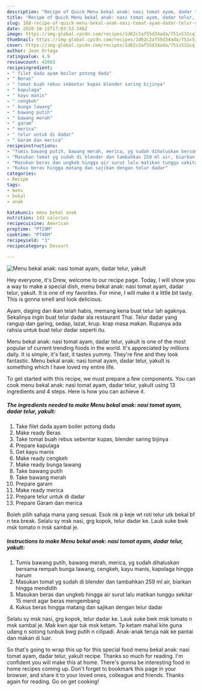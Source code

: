 ```yaml
---
description: "Recipe of Quick Menu bekal anak: nasi tomat ayam, dadar telur, yakult"
title: "Recipe of Quick Menu bekal anak: nasi tomat ayam, dadar telur, yakult"
slug: 168-recipe-of-quick-menu-bekal-anak-nasi-tomat-ayam-dadar-telur-yakult
date: 2020-10-15T17:03:53.546Z
image: https://img-global.cpcdn.com/recipes/1d62c2af55d34ada/751x532cq70/menu-bekal-anak-nasi-tomat-ayam-dadar-telur-yakult-foto-resep-utama.jpg
thumbnail: https://img-global.cpcdn.com/recipes/1d62c2af55d34ada/751x532cq70/menu-bekal-anak-nasi-tomat-ayam-dadar-telur-yakult-foto-resep-utama.jpg
cover: https://img-global.cpcdn.com/recipes/1d62c2af55d34ada/751x532cq70/menu-bekal-anak-nasi-tomat-ayam-dadar-telur-yakult-foto-resep-utama.jpg
author: Jean Ortega
ratingvalue: 4.9
reviewcount: 42663
recipeingredient:
- " filet dada ayam boiler potong dadu"
- " Beras"
- " tomat buah rebus sebentar kupas blender saring bijinya"
- " kapulaga"
- " kayu manis"
- " cengkeh"
- " bunga lawang"
- " bawang putih"
- " bawang merah"
- " garam"
- " merica"
- " telur untuk di dadar"
- " Garam dan merica"
recipeinstructions:
- "Tumis bawang putih, bawang merah, merica, yg sudah dihaluskan bersama rempah bunga lawang, cengkeh, kayu manis, kapolaga hingga harum"
- "Masukan tomat yg sudah di blender dan tambahkan 259 ml air, biarkan hingga mendidih"
- "Masukan beras dan ungkeb hingga air surut lalu matikan tunggu sekitar 15 menit agar beras mengembang"
- "Kukus beras hingga matang dan sajikan dengan telur dadar"
categories:
- Recipe
tags:
- menu
- bekal
- anak

katakunci: menu bekal anak 
nutrition: 143 calories
recipecuisine: American
preptime: "PT29M"
cooktime: "PT48M"
recipeyield: "3"
recipecategory: Dessert

---
```



![Menu bekal anak: nasi tomat ayam, dadar telur, yakult](https://img-global.cpcdn.com/recipes/1d62c2af55d34ada/751x532cq70/menu-bekal-anak-nasi-tomat-ayam-dadar-telur-yakult-foto-resep-utama.jpg)

Hey everyone, it's Drew, welcome to our recipe page. Today, I will show you a way to make a special dish, menu bekal anak: nasi tomat ayam, dadar telur, yakult. It is one of my favorites. For mine, I will make it a little bit tasty. This is gonna smell and look delicious.

Ayam, daging dan ikan telah habis, memang kena buat telur lah agaknya. Sekalinya ingin buat telur dadar ala restaurant Thai. Telur dadar yang rangup dan garing, sedap, lazat, krup. krap masa makan. Rupanya ada rahsia untuk buat telur dadar seperti itu.

Menu bekal anak: nasi tomat ayam, dadar telur, yakult is one of the most popular of current trending foods in the world. It's appreciated by millions daily. It is simple, it's fast, it tastes yummy. They're fine and they look fantastic. Menu bekal anak: nasi tomat ayam, dadar telur, yakult is something which I have loved my entire life.


To get started with this recipe, we must prepare a few components. You can cook menu bekal anak: nasi tomat ayam, dadar telur, yakult using 13 ingredients and 4 steps. Here is how you can achieve it.

<!--inarticleads1-->

##### The ingredients needed to make Menu bekal anak: nasi tomat ayam, dadar telur, yakult:

1. Take  filet dada ayam boiler potong dadu
1. Make ready  Beras
1. Take  tomat buah rebus sebentar kupas, blender saring bijinya
1. Prepare  kapulaga
1. Get  kayu manis
1. Make ready  cengkeh
1. Make ready  bunga lawang
1. Take  bawang putih
1. Take  bawang merah
1. Prepare  garam
1. Make ready  merica
1. Prepare  telur untuk di dadar
1. Prepare  Garam dan merica


Boleh pilih sahaja mana yang sesuai. Esok nk p keje wt roti telur utk bekal bf n tea break. Selalu sy msk nasi, grg kopok, telur dadar ke. Lauk suke bwk msk tomato n msk sambal je. 

<!--inarticleads2-->

##### Instructions to make Menu bekal anak: nasi tomat ayam, dadar telur, yakult:

1. Tumis bawang putih, bawang merah, merica, yg sudah dihaluskan bersama rempah bunga lawang, cengkeh, kayu manis, kapolaga hingga harum
1. Masukan tomat yg sudah di blender dan tambahkan 259 ml air, biarkan hingga mendidih
1. Masukan beras dan ungkeb hingga air surut lalu matikan tunggu sekitar 15 menit agar beras mengembang
1. Kukus beras hingga matang dan sajikan dengan telur dadar


Selalu sy msk nasi, grg kopok, telur dadar ke. Lauk suke bwk msk tomato n msk sambal je. Mak kwn ajar tuk msk ketam. Tp ketam mahal kite guna udang n sotong tunbuk bwg putih n cilipadi. Anak-anak teruja nak ke pantai dan makan di luar. 

So that's going to wrap this up for this special food menu bekal anak: nasi tomat ayam, dadar telur, yakult recipe. Thanks so much for reading. I'm confident you will make this at home. There's gonna be interesting food in home recipes coming up. Don't forget to bookmark this page in your browser, and share it to your loved ones, colleague and friends. Thanks again for reading. Go on get cooking!
